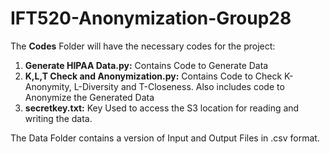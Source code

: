 # IFT520-Anonymization-Group28

The **Codes** Folder will have the necessary codes for the project:
1. **Generate HIPAA Data.py:** Contains Code to Generate Data
2. **K,L,T Check and Anonymization.py:** Contains Code to Check K-Anonymity, L-Diversity and T-Closeness. Also includes code to Anonymize the Generated Data
3. **secretkey.txt:** Key Used to access the S3 location for reading and writing the data.

The Data Folder contains a version of Input and Output Files in .csv format.

